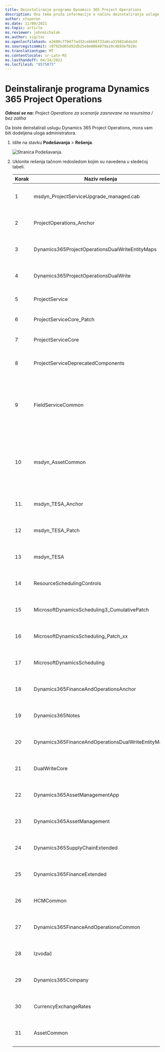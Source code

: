 ```yaml
---
title: Deinstaliranje programa Dynamics 365 Project Operations
description: Ova tema pruža informacije o načinu deinstaliranja usluge Dynamics 365 Project Operations.
author: stsporen
ms.date: 11/09/2021
ms.topic: article
ms.reviewer: johnmichalak
ms.author: sigitac
ms.openlocfilehash: e2600c770477ad32cebb66f33a8ca31502a6da3d
ms.sourcegitcommit: c0792bd65d92db25e0e8864879a19c4b93efb10c
ms.translationtype: MT
ms.contentlocale: sr-Latn-RS
ms.lasthandoff: 04/14/2022
ms.locfileid: "8575873"
---
```

# <a name="uninstall-dynamics-365-project-operations"></a>Deinstaliranje programa Dynamics 365 Project Operations 

_**Odnosi se na:** Project Operations za scenarije zasnovane na resursima / bez zaliha_

Da biste deinstalirali uslugu Dynamics 365 Project Operations, mora vam biti dodeljena uloga administratora.

1. Idite na stavku **Podešavanja** > **Rešenja**.

    ![Stranica Podešavanja.](./media/uninstall-proj-ops-solutions.png)
  
2. Uklonite rešenja tačnom redosledom kojim su navedena u sledećoj tabeli. 

    | Korak | Naziv rešenja                                    | Beleška                                                                                         |
    |------|----------------------------------------------------|----------------------------------------------------------------------------------------------|
    | 1 | msdyn_ProjectServiceUpgrade_managed.cab            | Ako ga ne nađete, preskočite ovo rešenje.                                                            |
    | 2 | ProjectOperations_Anchor                           | Ako ga ne nađete, preskočite ovo rešenje.                                                            |
    | 3 | Dynamics365ProjectOperationsDualWriteEntityMaps    | Ako ga ne nađete, preskočite ovo rešenje.                                                            |
    | 4 | Dynamics365ProjectOperationsDualWrite              | Ako ga ne nađete, preskočite ovo rešenje.                                                            |
    | 5 | ProjectService                                     | Nema dodatnih beleški.                                                                         |
    | 6 | ProjectServiceCore_Patch                           | Nema dodatnih beleški.                                                                         |
    | 7 | ProjectServiceCore                                 | Nema dodatnih beleški.                                                                         |
    | 8 | ProjectServiceDeprecatedComponents                 | Ako ga ne nađete, preskočite ovo rešenje.                                                            |
    | 9 | FieldServiceCommon                                 | Potrebno za dvostruko pisanje sa Dynamics 365 Finance ili Dynamics 365 Supply Chain Management.   |
    | 10 | msdyn_AssetCommon                                  | Potrebno za dvostruko pisanje sa Dynamics 365 Finance ili Dynamics 365 Supply Chain Management.   |
    | 11. | msdyn_TESA_Anchor                                  | Obavezno za Dynamics 365 Field Service.                                                     |
    | 12 | msdyn_TESA_Patch                                   | Obavezno za Dynamics 365 Field Service.                                                     |
    | 13 | msdyn_TESA                                         | Obavezno za Dynamics 365 Field Service.                                                     |
    | 14 | ResourceSchedulingControls                         | Obavezno za Dynamics 365 Field Service.                                                     |
    | 15 | MicrosoftDynamicsScheduling3_CumulativePatch       | Obavezno za Dynamics 365 Field Service.                                                     |
    | 16 | MicrosoftDynamicsScheduling_Patch_xx               | Obavezno za Dynamics 365 Field Service.                                                     |
    | 17 | MicrosoftDynamicsScheduling                        | Obavezno za Dynamics 365 Field Service.                                                     |
    | 18 | Dynamics365FinanceAndOperationsAnchor              | Ako ga ne nađete, preskočite ovo rešenje.                                                            |
    | 19 | Dynamics365Notes                                   | Ako ga ne nađete, preskočite ovo rešenje.                                                            |
    | 20 | Dynamics365FinanceAndOperationsDualWriteEntityMaps | Ako ga ne nađete, preskočite ovo rešenje.                                                            |
    | 21 | DualWriteCore                                      | Ako ga ne nađete, preskočite ovo rešenje.                                                            |
    | 22 | Dynamics365AssetManagementApp                      | Ako ga ne nađete, preskočite ovo rešenje.                                                            |
    | 23 | Dynamics365AssetManagement                         | Ako ga ne nađete, preskočite ovo rešenje.                                                            |
    | 24 | Dynamics365SupplyChainExtended                     | Ako ga ne nađete, preskočite ovo rešenje.                                                            |
    | 25 | Dynamics365FinanceExtended                         | Ako ga ne nađete, preskočite ovo rešenje.                                                            |
    | 26 | HCMCommon                                          | Ako ga ne nađete, preskočite ovo rešenje.                                                            |
    | 27 | Dynamics365FinanceAndOperationsCommon              | Ako ga ne nađete, preskočite ovo rešenje.                                                            |
    | 28 | Izvođač                                              | Ako ga ne nađete, preskočite ovo rešenje.                                                            |
    | 29 | Dynamics365Company                                 | Ako ga ne nađete, preskočite ovo rešenje.                                                            |
    | 30 | CurrencyExchangeRates                              | Ako ga ne nađete, preskočite ovo rešenje.                                                            |
    | 31 | AssetCommon                                        | Ako ga ne nađete, preskočite ovo rešenje.                                                            |
